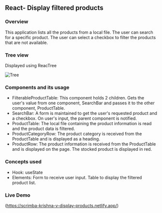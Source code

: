 ## React- Display filtered products

### Overview
This application lists all the products from a local file. The user can search for a specific product. The user can select a checkbox to filter the products that are not available.

### Tree view
Displayed using ReacTree

![Tree](https://github.com/user-attachments/assets/cc6c4538-949a-4295-a3af-c1b618032921)

### Components and its usage
- FilterableProductTable: This component holds 2 children. Gets the user's value from one component, SearchBar and passes it to the other component, ProductTable.
- SearchBar: A form is maintained to get the user's requested product and a checkbox. On user's input, the parent component is notified.
- ProductTable: The local file containing the product information is read and the product data is filtered.
- ProductCategoryRow: The product category is received from the ProductTable and is displayed as a heading.
- ProductRow: The product information is received from the ProductTable and is displayed on the page. The stocked product is displayed in red.

### Concepts used
- Hook: useState
- Elements: Form to receive user input. Table to display the filtered product list.

### Live Demo
(https://scrimba-krishna-v-display-products.netlify.app/)
